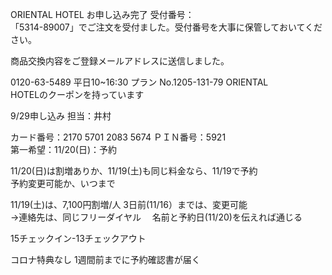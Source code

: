 ORIENTAL HOTEL お申し込み完了 受付番号：  
「5314-89007」でご注文を受付ました。受付番号を大事に保管しておいてください。  

商品交換内容をご登録メールアドレスに送信しました。

0120-63-5489 平日10~16:30 プラン No.1205-131-79 ORIENTAL  
HOTELのクーポンを持っています  

9/29申し込み 担当：井村

カード番号：2170 5701 2083 5674 ＰＩＮ番号：5921  
第一希望：11/20(日)：予約  

11/20(日)は割増ありか、11/19(土)も同じ料金なら、11/19で予約  
予約変更可能か、いつまで  

11/19(土)は、7,100円割増/人 3日前(11/16）までは、変更可能  
→連絡先は、同じフリーダイヤル 　名前と予約日(11/20)を伝えれば通じる  

15チェックイン-13チェックアウト

コロナ特典なし 1週間前までに予約確認書が届く